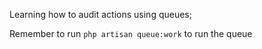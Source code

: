 Learning how to audit actions using queues;

Remember to run `php artisan queue:work` to run the queue
